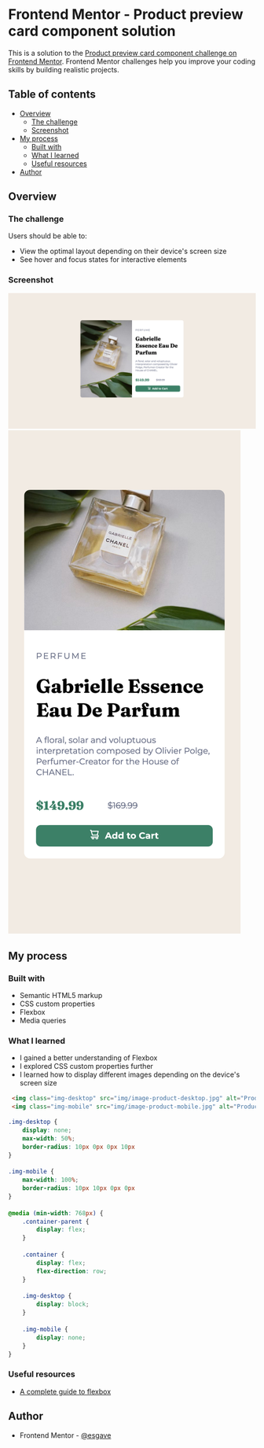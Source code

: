 # Frontend Mentor - Product preview card component solution

This is a solution to the [Product preview card component challenge on Frontend Mentor](https://www.frontendmentor.io/challenges/product-preview-card-component-GO7UmttRfa). Frontend Mentor challenges help you improve your coding skills by building realistic projects. 

## Table of contents

- [Overview](#overview)
  - [The challenge](#the-challenge)
  - [Screenshot](#screenshot)
- [My process](#my-process)
  - [Built with](#built-with)
  - [What I learned](#what-i-learned)
  - [Useful resources](#useful-resources)
- [Author](#author)

## Overview

### The challenge

Users should be able to:

- View the optimal layout depending on their device's screen size
- See hover and focus states for interactive elements

### Screenshot

![See screenshot](./screenshot1.png)
![See screenshot](./screenshot2.png)

## My process

### Built with

- Semantic HTML5 markup
- CSS custom properties
- Flexbox
- Media queries

### What I learned

- I gained a better understanding of Flexbox
- I explored CSS custom properties further 
- I learned how to display different images depending on the device's screen size

```html
 <img class="img-desktop" src="img/image-product-desktop.jpg" alt="Product preview">
 <img class="img-mobile" src="img/image-product-mobile.jpg" alt="Product preview">
```
```css
.img-desktop {
    display: none;
    max-width: 50%;
    border-radius: 10px 0px 0px 10px
}

.img-mobile {
    max-width: 100%;
    border-radius: 10px 10px 0px 0px
}

@media (min-width: 768px) {
    .container-parent {
        display: flex;
    }

    .container {
        display: flex;
        flex-direction: row;
    }

    .img-desktop {
        display: block;
    }

    .img-mobile {
        display: none;
    }
}
```

### Useful resources

- [A complete guide to flexbox](https://css-tricks.com/snippets/css/a-guide-to-flexbox/) 

## Author

- Frontend Mentor - [@esgave](https://www.frontendmentor.io/profile/esgave)